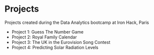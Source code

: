 # Projects
Projects created during the Data Analytics bootcamp at Iron Hack, Paris

* Project 1: Guess The Number Game
* Project 2: Royal Family Calendar
* Project 3: The UK in the Eurovision Song Contest
* Project 4: Predicting Solar Radiation Levels
